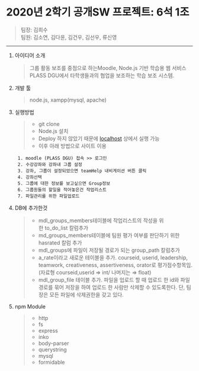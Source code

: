 2020년 2학기 공개SW 프로젝트: 6석 1조
=====================================
>팀장: 김희수   
>팀원: 김소연, 김다윤, 김건우, 김선우, 류신영 

***

1. 아이디어 소개   
	>그룹 활동 보조를 중점으로 하는Moodle, Node.js 기반 학습용 웹 서비스   
	>PLASS DGU에서 타학생들과의 협업을 보조하는 학습 보조 시스템.

2. 개발 툴
	>node.js, xampp(mysql, apache)

3. 실행방법
	>- git clone
	>- Node.js 설치
	>- Deploy 하지 않았기 때문에 [localhost](http://localhost) 상에서 실행 가능
	>- 이후 아래 방법으로 사이트 이용

		1. moodle (PLASS DGU) 접속 >> 로그인
		2. 수강강좌와 강좌내 그룹 설정
		3. 강좌, 그룹이 설정되었으면 teamHelp 내비게이션 버튼 클릭
		4. 강좌선택
		5. 그룹에 대한 정보를 보고싶으면 Group정보
		6. 그룹원들의 할일을 적어놓은건 작업리스트
		7. 파일관리를 위한 파일업로드

4. DB에 추가한것      
	>- mdl_groups_members테이블에 작업리스트의 작성을 위한 to_do_list 칼럼추가   
	>- md_groups_members테이블에 팀원 평가 여부를 판단하기 위한 hasrated 칼럼 추가   
	>- mdl_groups에 파일이 저장될 경로가 되는 group_path 칼럼추가   
	>- a_rate이라고 새로운 테이블을 추가. courseid, userid, leadership, teamwork, creativeness, assertiveness, orator로 평가점수항목임. (자료형 courseid,userid ⇒ int/ 나머지는 ⇒ float)   
	>- mdl_group_file 테이블 추가.  파일을 업로드 할 때 업로드 한 id와 파일 경로를 묶어 저장을 하여 업로드 한 사람만 삭제할 수 있도록한다. 단, 팀장은 모든 파일에 삭제권한을 갖고 있다.   


5. npm Module    
	>- http   
	>- fs   
	>- express   
	>- inko   
	>- body-parser   
	>- querystring   
	>- mysql   
	>- formidable   

